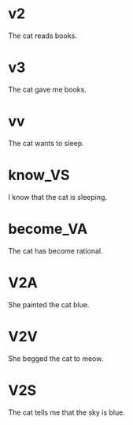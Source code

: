 # v2

The cat reads books.

# v3

The cat gave me books.

# vv

The cat wants to sleep.

# know_VS

I know that the cat is sleeping.

# become_VA

The cat has become rational.

# V2A

She painted the cat blue.

# V2V

She begged the cat to meow.

# V2S

The cat tells me that the sky is blue.
